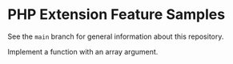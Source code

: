 # PHP Extension Feature Samples

See the `main` branch for general information about this repository.

Implement a function with an array argument. 